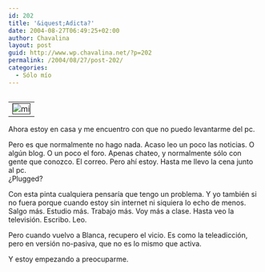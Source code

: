 ```yaml
---
id: 202
title: '&iquest;Adicta?'
date: 2004-08-27T06:49:25+02:00
author: Chavalina
layout: post
guid: http://www.wp.chavalina.net/?p=202
permalink: /2004/08/27/post-202/
categories:
  - Sólo mío
---
```

<table cellspacing="5" cellpadding="10" width="1" align="left">
  <tr>
    <td>
      <img src="http://www.chavalina.net/imagenes/fotos/adicta.jpg" border="1" alt=mi cerveza, mis verduras y mi pc" border="1">
    </td>
  </tr>
</table>

Ahora estoy en casa y me encuentro con que no puedo levantarme del pc. 

Pero es que normalmente no hago nada. Acaso leo un poco las noticias. O alg&uacute;n blog. O un poco el foro. Apenas chateo, y normalmente s&oacute;lo con gente que conozco. El correo. Pero ah&iacute; estoy. Hasta me llevo la cena junto al pc.  
&iquest;Plugged?

Con esta pinta cualquiera pensar&iacute;a que tengo un problema. Y yo también si no fuera porque cuando estoy sin internet ni siquiera lo echo de menos. Salgo más. Estudio más. Trabajo más. Voy más a clase. Hasta veo la televisi&oacute;n. Escribo. Leo.

Pero cuando vuelvo a Blanca, recupero el vicio. Es como la teleadicci&oacute;n, pero en versi&oacute;n no-pasiva, que no es lo mismo que activa.

Y estoy empezando a preocuparme.